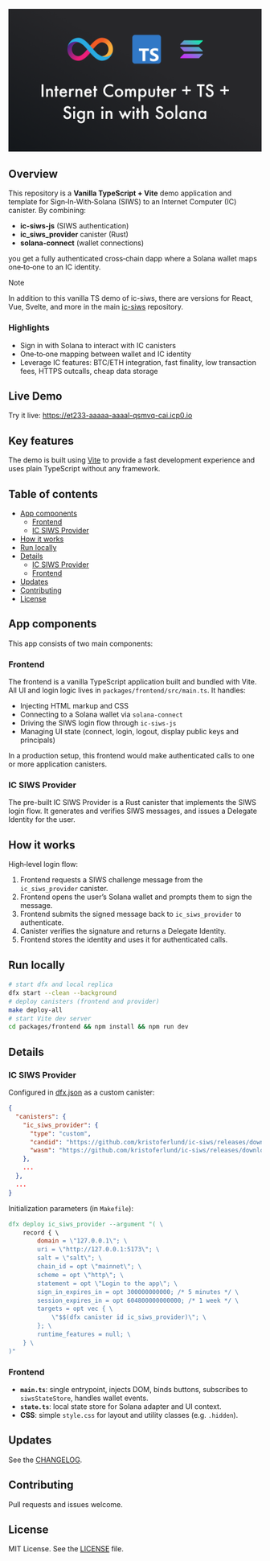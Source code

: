 ![](media/header.png)

## Overview

This repository is a **Vanilla TypeScript + Vite** demo application and template for Sign‑In‑With‑Solana (SIWS) to an Internet Computer (IC) canister. By combining:

- **ic-siws-js** (SIWS authentication)
- **ic_siws_provider** canister (Rust)
- **solana-connect** (wallet connections)

you get a fully authenticated cross‑chain dapp where a Solana wallet maps one‑to‑one to an IC identity.

> [!NOTE]
> In addition to this vanilla TS demo of ic-siws, there are versions for React, Vue, Svelte, and more in the main [ic-siws](https://github.com/kristoferlund/ic-siws) repository.

### Highlights

- Sign in with Solana to interact with IC canisters
- One‑to‑one mapping between wallet and IC identity
- Leverage IC features: BTC/ETH integration, fast finality, low transaction fees, HTTPS outcalls, cheap data storage

## Live Demo

Try it live: <https://et233-aaaaa-aaaal-qsmvq-cai.icp0.io>

## Key features

The demo is built using [Vite](https://vitejs.dev/) to provide a fast development experience and uses plain TypeScript without any framework.

## Table of contents

- [App components](#app-components)
  - [Frontend](#frontend)
  - [IC SIWS Provider](#ic-siws-provider)
- [How it works](#how-it-works)
- [Run locally](#run-locally)
- [Details](#details)
  - [IC SIWS Provider](#ic-siws-provider-1)
  - [Frontend](#frontend-1)
- [Updates](#updates)
- [Contributing](#contributing)
- [License](#license)

## App components

This app consists of two main components:

### Frontend

The frontend is a vanilla TypeScript application built and bundled with Vite. All UI and login logic lives in `packages/frontend/src/main.ts`. It handles:

- Injecting HTML markup and CSS
- Connecting to a Solana wallet via `solana-connect`
- Driving the SIWS login flow through `ic-siws-js`
- Managing UI state (connect, login, logout, display public keys and principals)

In a production setup, this frontend would make authenticated calls to one or more application canisters.

### IC SIWS Provider

The pre-built IC SIWS Provider is a Rust canister that implements the SIWS login flow. It generates and verifies SIWS messages, and issues a Delegate Identity for the user.

## How it works

High‑level login flow:

1. Frontend requests a SIWS challenge message from the `ic_siws_provider` canister.
2. Frontend opens the user’s Solana wallet and prompts them to sign the message.
3. Frontend submits the signed message back to `ic_siws_provider` to authenticate.
4. Canister verifies the signature and returns a Delegate Identity.
5. Frontend stores the identity and uses it for authenticated calls.

## Run locally

```bash
# start dfx and local replica
dfx start --clean --background
# deploy canisters (frontend and provider)
make deploy-all
# start Vite dev server
cd packages/frontend && npm install && npm run dev
```

## Details

### IC SIWS Provider

Configured in [dfx.json](/dfx.json) as a custom canister:

```json
{
  "canisters": {
    "ic_siws_provider": {
      "type": "custom",
      "candid": "https://github.com/kristoferlund/ic-siws/releases/download/v0.0.2/ic_siws_provider.did",
      "wasm": "https://github.com/kristoferlund/ic-siws/releases/download/v0.0.2/ic_siws_provider.wasm.gz"
    },
    ...
  },
  ...
}
```

Initialization parameters (in `Makefile`):

```makefile
dfx deploy ic_siws_provider --argument "( \
    record { \
        domain = \"127.0.0.1\"; \
        uri = \"http://127.0.0.1:5173\"; \
        salt = \"salt\"; \
        chain_id = opt \"mainnet\"; \
        scheme = opt \"http\"; \
        statement = opt \"Login to the app\"; \
        sign_in_expires_in = opt 300000000000; /* 5 minutes */ \
        session_expires_in = opt 604800000000000; /* 1 week */ \
        targets = opt vec { \
            \"$$(dfx canister id ic_siws_provider)\"; \
        }; \
        runtime_features = null; \
    } \
)"
```

### Frontend

- **`main.ts`**: single entrypoint, injects DOM, binds buttons, subscribes to `siwsStateStore`, handles wallet events.
- **`state.ts`**: local state store for Solana adapter and UI context.
- **CSS**: simple `style.css` for layout and utility classes (e.g. `.hidden`).

## Updates

See the [CHANGELOG](CHANGELOG.md).

## Contributing

Pull requests and issues welcome.

## License

MIT License. See the [LICENSE](LICENSE) file.
